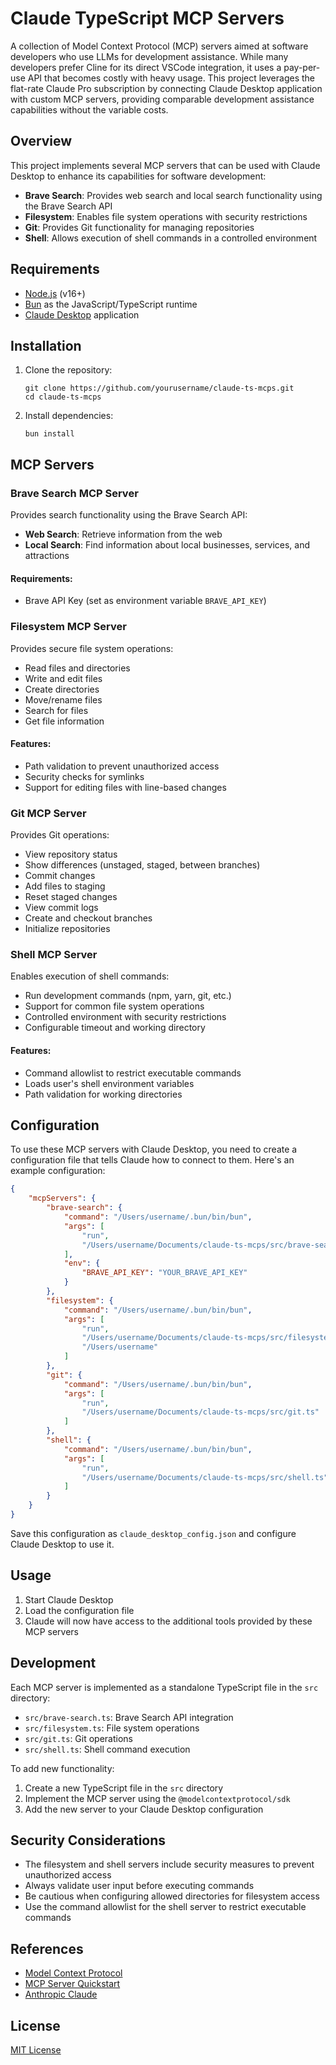 # Claude TypeScript MCP Servers

A collection of Model Context Protocol (MCP) servers aimed at software developers who use LLMs for development assistance. While many developers prefer Cline for its direct VSCode integration, it uses a pay-per-use API that becomes costly with heavy usage. This project leverages the flat-rate Claude Pro subscription by connecting Claude Desktop application with custom MCP servers, providing comparable development assistance capabilities without the variable costs.

## Overview

This project implements several MCP servers that can be used with Claude Desktop to enhance its capabilities for software development:

- **Brave Search**: Provides web search and local search functionality using the Brave Search API
- **Filesystem**: Enables file system operations with security restrictions
- **Git**: Provides Git functionality for managing repositories
- **Shell**: Allows execution of shell commands in a controlled environment

## Requirements

- [Node.js](https://nodejs.org/) (v16+)
- [Bun](https://bun.sh/) as the JavaScript/TypeScript runtime
- [Claude Desktop](https://anthropic.com/claude) application

## Installation

1. Clone the repository:
   ```
   git clone https://github.com/yourusername/claude-ts-mcps.git
   cd claude-ts-mcps
   ```

2. Install dependencies:
   ```
   bun install
   ```

## MCP Servers

### Brave Search MCP Server

Provides search functionality using the Brave Search API:

- **Web Search**: Retrieve information from the web
- **Local Search**: Find information about local businesses, services, and attractions

#### Requirements:
- Brave API Key (set as environment variable `BRAVE_API_KEY`)

### Filesystem MCP Server

Provides secure file system operations:

- Read files and directories
- Write and edit files
- Create directories
- Move/rename files
- Search for files
- Get file information

#### Features:
- Path validation to prevent unauthorized access
- Security checks for symlinks
- Support for editing files with line-based changes

### Git MCP Server

Provides Git operations:

- View repository status
- Show differences (unstaged, staged, between branches)
- Commit changes
- Add files to staging
- Reset staged changes
- View commit logs
- Create and checkout branches
- Initialize repositories

### Shell MCP Server

Enables execution of shell commands:

- Run development commands (npm, yarn, git, etc.)
- Support for common file system operations
- Controlled environment with security restrictions
- Configurable timeout and working directory

#### Features:
- Command allowlist to restrict executable commands
- Loads user's shell environment variables
- Path validation for working directories

## Configuration

To use these MCP servers with Claude Desktop, you need to create a configuration file that tells Claude how to connect to them. Here's an example configuration:

```json
{
    "mcpServers": {
        "brave-search": {
            "command": "/Users/username/.bun/bin/bun",
            "args": [
                "run",
                "/Users/username/Documents/claude-ts-mcps/src/brave-search.ts"
            ],
            "env": {
                "BRAVE_API_KEY": "YOUR_BRAVE_API_KEY"
            }
        },
        "filesystem": {
            "command": "/Users/username/.bun/bin/bun",
            "args": [
                "run",
                "/Users/username/Documents/claude-ts-mcps/src/filesystem.ts",
                "/Users/username"
            ]
        },
        "git": {
            "command": "/Users/username/.bun/bin/bun",
            "args": [
                "run",
                "/Users/username/Documents/claude-ts-mcps/src/git.ts"
            ]
        },
        "shell": {
            "command": "/Users/username/.bun/bin/bun",
            "args": [
                "run",
                "/Users/username/Documents/claude-ts-mcps/src/shell.ts"
            ]
        }
    }
}
```

Save this configuration as `claude_desktop_config.json` and configure Claude Desktop to use it.

## Usage

1. Start Claude Desktop
2. Load the configuration file
3. Claude will now have access to the additional tools provided by these MCP servers

## Development

Each MCP server is implemented as a standalone TypeScript file in the `src` directory:

- `src/brave-search.ts`: Brave Search API integration
- `src/filesystem.ts`: File system operations
- `src/git.ts`: Git operations
- `src/shell.ts`: Shell command execution

To add new functionality:

1. Create a new TypeScript file in the `src` directory
2. Implement the MCP server using the `@modelcontextprotocol/sdk`
3. Add the new server to your Claude Desktop configuration

## Security Considerations

- The filesystem and shell servers include security measures to prevent unauthorized access
- Always validate user input before executing commands
- Be cautious when configuring allowed directories for filesystem access
- Use the command allowlist for the shell server to restrict executable commands

## References

- [Model Context Protocol](https://modelcontextprotocol.io/)
- [MCP Server Quickstart](https://modelcontextprotocol.io/quickstart/server)
- [Anthropic Claude](https://www.anthropic.com/claude)

## License

[MIT License](LICENSE)
